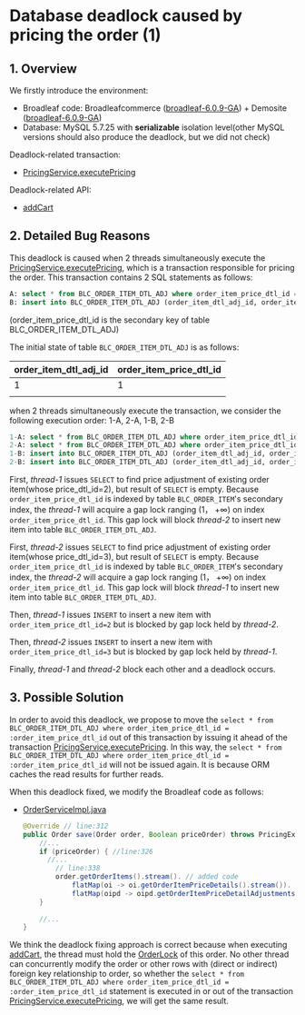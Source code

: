 # Database deadlock caused by pricing the order (1)
## 1. Overview

We firstly introduce the environment:

- Broadleaf code: Broadleafcommerce ([broadleaf-6.0.9-GA](https://github.com/BroadleafCommerce/BroadleafCommerce/tree/broadleaf-6.0.9-GA)) + Demosite ([broadleaf-6.0.9-GA](https://github.com/BroadleafCommerce/DemoSite/tree/broadleaf-6.0.9-GA))
- Database: MySQL 5.7.25 with **serializable** isolation level(other MySQL versions should also produce the deadlock, but we did not check)

Deadlock-related transaction:  

- [PricingService.executePricing](https://github.com/BroadleafCommerce/BroadleafCommerce/blob/d4b48995dfeee46a4b227ce39783cff940254834/core/broadleaf-framework/src/main/java/org/broadleafcommerce/core/pricing/service/PricingServiceImpl.java#L37)

Deadlock-related API:

- [addCart](https://github.com/BroadleafCommerce/BroadleafCommerce/blob/d4b48995dfeee46a4b227ce39783cff940254834/core/broadleaf-framework-web/src/main/java/org/broadleafcommerce/core/web/controller/cart/BroadleafCartController.java#L111)



## 2. Detailed Bug Reasons 

This deadlock is caused when 2 threads simultaneously execute the [PricingService.executePricing](https://github.com/BroadleafCommerce/BroadleafCommerce/blob/d4b48995dfeee46a4b227ce39783cff940254834/core/broadleaf-framework/src/main/java/org/broadleafcommerce/core/pricing/service/PricingServiceImpl.java#L37), which is a transaction responsible for pricing the order. This transaction contains 2 SQL statements as follows:

```sql
A: select * from BLC_ORDER_ITEM_DTL_ADJ where order_item_price_dtl_id = :order_item_price_dtl_id
B: insert into BLC_ORDER_ITEM_DTL_ADJ (order_item_dtl_adj_id, order_item_price_dtl_id, ...) values (:order_item_dtl_adj_id, :order_item_price_dtl_id, ...)
```

(order_item_price_dtl_id is the secondary key of table BLC_ORDER_ITEM_DTL_ADJ)

The initial state of table `BLC_ORDER_ITEM_DTL_ADJ` is as follows:

| order_item_dtl_adj_id | order_item_price_dtl_id |
| --------------------- | ----------------------- |
| 1                     | 1                       |
|                       |                         |

when 2 threads simultaneously execute the transaction, we consider the following execution order: 1-A, 2-A, 1-B, 2-B

```sql
1-A: select * from BLC_ORDER_ITEM_DTL_ADJ where order_item_price_dtl_id = 2
2-A: select * from BLC_ORDER_ITEM_DTL_ADJ where order_item_price_dtl_id = 3
1-B: insert into BLC_ORDER_ITEM_DTL_ADJ (order_item_dtl_adj_id, order_item_price_dtl_id, ...) values (2, 2, ...)
2-B: insert into BLC_ORDER_ITEM_DTL_ADJ (order_item_dtl_adj_id, order_item_price_dtl_id, ...) values (3, 3, ...)
```

First, *thread-1* issues `SELECT` to find price adjustment of existing order item(whose price_dtl_id=2), but result of  `SELECT` is empty.  Because `order_item_price_dtl_id`  is indexed by table `BLC_ORDER_ITEM`'s secondary index, the *thread-1* will acquire a gap lock ranging (1， +∞)  on index `order_item_price_dtl_id`. This gap lock will block *thread-2* to insert new item into table `BLC_ORDER_ITEM_DTL_ADJ`.

First, *thread-2* issues `SELECT` to find price adjustment of existing order item(whose price_dtl_id=3), but result of  `SELECT` is empty.  Because `order_item_price_dtl_id`  is indexed by table `BLC_ORDER_ITEM`'s secondary index, the *thread-2* will acquire a gap lock ranging (1， +∞)  on index `order_item_price_dtl_id`. This gap lock will block *thread-1* to insert new item into table `BLC_ORDER_ITEM_DTL_ADJ`.

Then, *thread-1* issues `INSERT` to insert a new item with  `order_item_price_dtl_id=2` but is blocked by gap lock held by *thread-2*.

Then, *thread-2* issues `INSERT` to insert a new item with  `order_item_price_dtl_id=3` but is blocked by gap lock held by *thread-1*.

Finally, *thread-1* and *thread-2* block each other and a deadlock occurs.

## 3. Possible Solution

In order to avoid this deadlock, we propose to move the `select * from BLC_ORDER_ITEM_DTL_ADJ where order_item_price_dtl_id = :order_item_price_dtl_id` out of this transaction by issuing it ahead of the transaction [PricingService.executePricing](https://github.com/BroadleafCommerce/BroadleafCommerce/blob/d4b48995dfeee46a4b227ce39783cff940254834/core/broadleaf-framework/src/main/java/org/broadleafcommerce/core/pricing/service/PricingServiceImpl.java#L37). In this way, the `select * from BLC_ORDER_ITEM_DTL_ADJ where order_item_price_dtl_id = :order_item_price_dtl_id` will not be issued again. It is because ORM caches the read results for further reads.

When this deadlock fixed, we modify the Broadleaf code as follows:

- [OrderServiceImpl.java](https://github.com/BroadleafCommerce/BroadleafCommerce/blob/d4b48995dfeee46a4b227ce39783cff940254834/core/broadleaf-framework/src/main/java/org/broadleafcommerce/core/order/service/OrderServiceImpl.java#L313)

  ```java
  @Override // line:312
  public Order save(Order order, Boolean priceOrder) throws PricingException {
      //...
      if (priceOrder) { //line:326
      	//...
          // line:338
          order.getOrderItems().stream(). // added code
              flatMap(oi -> oi.getOrderItemPriceDetails().stream()). // added code
              flatMap(oipd -> oipd.getOrderItemPriceDetailAdjustments().stream()).count(); //added code
      }
      
      //...
  }
  ```

We think the deadlock fixing approach is correct because when executing [addCart](https://github.com/BroadleafCommerce/BroadleafCommerce/blob/d4b48995dfeee46a4b227ce39783cff940254834/core/broadleaf-framework-web/src/main/java/org/broadleafcommerce/core/web/controller/cart/BroadleafCartController.java#L111), the thread must hold the [OrderLock](https://github.com/BroadleafCommerce/BroadleafCommerce/blob/655c3afeeb12f927a636eb43021cddee3d05133a/core/broadleaf-framework-web/src/main/java/org/broadleafcommerce/core/web/order/security/CartStateFilter.java#L104) of this order. No other thread can concurrently modify the order or other rows with (direct or indirect) foreign key relationship to order, so whether the  `select * from BLC_ORDER_ITEM_DTL_ADJ where order_item_price_dtl_id = :order_item_price_dtl_id` statement is executed in or out of the transaction [PricingService.executePricing](https://github.com/BroadleafCommerce/BroadleafCommerce/blob/d4b48995dfeee46a4b227ce39783cff940254834/core/broadleaf-framework/src/main/java/org/broadleafcommerce/core/pricing/service/PricingServiceImpl.java#L37), we will get the same result.


